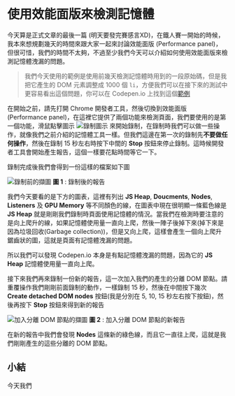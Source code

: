 # 使用效能面版來檢測記憶體
今天算是正式文章的最後一篇 (明天要發完賽感言XD)，在鐵人賽一開始的時候，我本來想規劃幾天的時間來跟大家一起來討論效能面版 (Performance panel)，但很可惜，我們的時間不太夠，不過至少我們今天可以介紹如何使用效能面版來檢測記憶體洩漏的問題。

> 我們今天使用的範例是使用前幾天檢測記憶體時用到的一段原始碼，但是我把它產生的 DOM 元素調整成 1000 個 `li`，方便我們可以在接下來的測試中更容易看出這個問題，你可以在 Codepen.io 上找到這個[範例](https://codepen.io/konekoya/pen/XVRwBK)

在開始之前，請先打開 Chrome 開發者工具，然後切換到效能面版 (Performance panel)，在這裡它提供了兩個功能來檢測頁面，我們要使用的是第一個功能，滑鼠點擊圖示 ![錄制圖示](https://www.dropbox.com/s/jbuv7j5tlg02ge1/record.jpg?raw=1) 來開始錄制，在錄制時我們可以做一些操作，就像我們之前介紹的記憶體工具一樣。但我們這邊在第一次的錄制先**不要做任何操作**，然後在錄制 15 秒左右時按下中間的 **Stop** 按鈕來停止錄制。這時候開發者工具會開始產生報告，這個一樣要花點時間等它一下。

錄制完成後我們會得到一份這樣的檔案如下圖

![錄制前的擷圖](https://www.dropbox.com/s/sivwfllfjejzp3d/before.jpg?raw=1)
**圖 1** : 錄制後的報告

我們今天要看的是下方的圖表，這裡有列出 **JS Heap**, **Doucments**, **Nodes**, **Listeners** 及 **GPU Memory** 等不同顏色的線，在圖表中現在很明顯一條藍色線是 **JS Heap** 就是剛剛我們錄制時頁面使用記憶體的情況。當我們在檢測時要注意的是向上爬升的線，如果記憶體使用量一直向上爬，然後一陣子後掉下來(掉下來是因為垃圾回收(Garbage collection))，但是又向上爬，這樣會產生一個向上爬升鋸齒狀的圖，這就是頁面有記憶體洩漏的問題。

所以我們可以發現 Codepen.io 本身是有點記憶體洩漏的問題，因為它的 **JS Heap** 記憶體使用量一直向上爬。

接下來我們再來錄制一份新的報告，這一次加入我們的產生的分離 DOM 節點。請重覆操作我們剛剛前面錄制的動作，一樣錄制 15 秒，然後在中間按下幾次 **Create detached DOM nodes** 按鈕(我是分別在 5, 10, 15 秒左右按下按鈕)，然後再按下 **Stop** 按鈕來得到新的報告

![加入分離 DOM 節點的擷圖](https://www.dropbox.com/s/hfnbb63yfx14f11/detached.jpg?raw=1)
**圖 2** : 加入分離 DOM 節點的新報告

在新的報告中我們會發現 **Nodes** 這條新的綠色線，而且它一直往上爬，這就是我們剛剛產生的這些分離的 DOM 節點。

## 小結
今天我們
